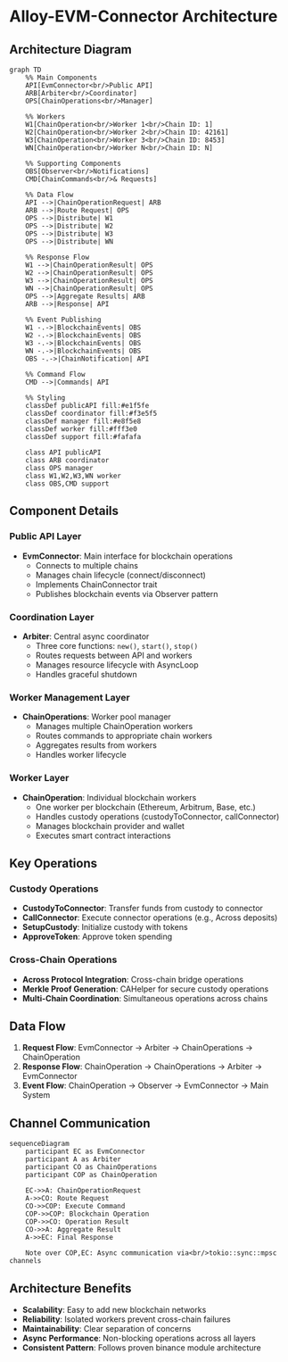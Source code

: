 # Alloy-EVM-Connector Architecture

## Architecture Diagram

```mermaid
graph TD
    %% Main Components
    API[EvmConnector<br/>Public API] 
    ARB[Arbiter<br/>Coordinator]
    OPS[ChainOperations<br/>Manager]
    
    %% Workers
    W1[ChainOperation<br/>Worker 1<br/>Chain ID: 1]
    W2[ChainOperation<br/>Worker 2<br/>Chain ID: 42161]
    W3[ChainOperation<br/>Worker 3<br/>Chain ID: 8453]
    WN[ChainOperation<br/>Worker N<br/>Chain ID: N]
    
    %% Supporting Components
    OBS[Observer<br/>Notifications]
    CMD[ChainCommands<br/>& Requests]
    
    %% Data Flow
    API -->|ChainOperationRequest| ARB
    ARB -->|Route Request| OPS
    OPS -->|Distribute| W1
    OPS -->|Distribute| W2
    OPS -->|Distribute| W3
    OPS -->|Distribute| WN
    
    %% Response Flow
    W1 -->|ChainOperationResult| OPS
    W2 -->|ChainOperationResult| OPS
    W3 -->|ChainOperationResult| OPS
    WN -->|ChainOperationResult| OPS
    OPS -->|Aggregate Results| ARB
    ARB -->|Response| API
    
    %% Event Publishing
    W1 -.->|BlockchainEvents| OBS
    W2 -.->|BlockchainEvents| OBS
    W3 -.->|BlockchainEvents| OBS
    WN -.->|BlockchainEvents| OBS
    OBS -.->|ChainNotification| API
    
    %% Command Flow
    CMD -->|Commands| API
    
    %% Styling
    classDef publicAPI fill:#e1f5fe
    classDef coordinator fill:#f3e5f5
    classDef manager fill:#e8f5e8
    classDef worker fill:#fff3e0
    classDef support fill:#fafafa
    
    class API publicAPI
    class ARB coordinator
    class OPS manager
    class W1,W2,W3,WN worker
    class OBS,CMD support
```

## Component Details

### Public API Layer
- **EvmConnector**: Main interface for blockchain operations
  - Connects to multiple chains
  - Manages chain lifecycle (connect/disconnect)
  - Implements ChainConnector trait
  - Publishes blockchain events via Observer pattern

### Coordination Layer
- **Arbiter**: Central async coordinator
  - Three core functions: `new()`, `start()`, `stop()`
  - Routes requests between API and workers
  - Manages resource lifecycle with AsyncLoop
  - Handles graceful shutdown

### Worker Management Layer
- **ChainOperations**: Worker pool manager
  - Manages multiple ChainOperation workers
  - Routes commands to appropriate chain workers
  - Aggregates results from workers
  - Handles worker lifecycle

### Worker Layer
- **ChainOperation**: Individual blockchain workers
  - One worker per blockchain (Ethereum, Arbitrum, Base, etc.)
  - Handles custody operations (custodyToConnector, callConnector)
  - Manages blockchain provider and wallet
  - Executes smart contract interactions

## Key Operations

### Custody Operations
- **CustodyToConnector**: Transfer funds from custody to connector
- **CallConnector**: Execute connector operations (e.g., Across deposits)
- **SetupCustody**: Initialize custody with tokens
- **ApproveToken**: Approve token spending

### Cross-Chain Operations
- **Across Protocol Integration**: Cross-chain bridge operations
- **Merkle Proof Generation**: CAHelper for secure custody operations
- **Multi-Chain Coordination**: Simultaneous operations across chains

## Data Flow

1. **Request Flow**: EvmConnector → Arbiter → ChainOperations → ChainOperation
2. **Response Flow**: ChainOperation → ChainOperations → Arbiter → EvmConnector
3. **Event Flow**: ChainOperation → Observer → EvmConnector → Main System

## Channel Communication

```mermaid
sequenceDiagram
    participant EC as EvmConnector
    participant A as Arbiter
    participant CO as ChainOperations
    participant COP as ChainOperation
    
    EC->>A: ChainOperationRequest
    A->>CO: Route Request
    CO->>COP: Execute Command
    COP->>COP: Blockchain Operation
    COP->>CO: Operation Result
    CO->>A: Aggregate Result
    A->>EC: Final Response
    
    Note over COP,EC: Async communication via<br/>tokio::sync::mpsc channels
```

## Architecture Benefits

- **Scalability**: Easy to add new blockchain networks
- **Reliability**: Isolated workers prevent cross-chain failures
- **Maintainability**: Clear separation of concerns
- **Async Performance**: Non-blocking operations across all layers
- **Consistent Pattern**: Follows proven binance module architecture